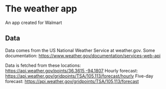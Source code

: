 # The weather app #
An app created for Walmart
## Data ##
Data comes from the US National Weather Service at weather.gov.
Some documentation:
https://www.weather.gov/documentation/services-web-api

Data is fetched from these locations:
https://api.weather.gov/points/36.3615,-94.1807
Hourly forecast:
https://api.weather.gov/gridpoints/TSA/105,113/forecast/hourly
Five-day forecast:
https://api.weather.gov/gridpoints/TSA/105,113/forecast

